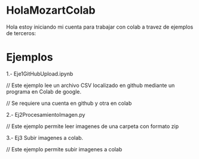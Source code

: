 # HolaMozartColab
Hola 
estoy iniciando mi cuenta para trabajar con colab a travez de ejemplos de terceros:

# Ejemplos

1.- Eje1GitHubUpload.ipynb

// Este ejemplo lee un archivo CSV localizado en github mediante un programa en Colab de google.


// Se requiere una cuenta en github y otra en colab



2.- Ej2ProcesamientoImagen.py

// Este ejemplo permite leer imagenes de una carpeta con formato zip


3.- Ej3 Subir imagenes a colab.
 
// Este ejemplo permite subir imagenes a colab

